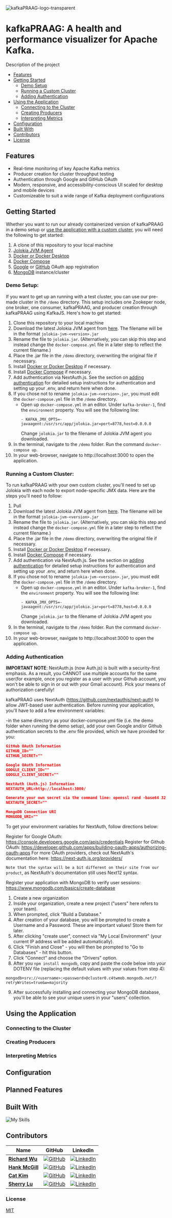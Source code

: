 ![kafkaPRAAG-logo-transparent](https://github.com/oslabs-beta/progue-for-kafka/assets/97624308/935ba100-9231-4318-b693-1a9e604644df)

# kafkaPRAAG: A health and performance visualizer for Apache Kafka.

Description of the project

- [Features](#features)
- [Getting Started](#getting-started)
    - [Demo Setup](#demo-setup)
    - [Running a Custom Cluster](#running-a-custom-cluster)
    - [Adding Authentication](#adding-authentication)
- [Using the Application](#using-the-application)
    - [Connecting to the Cluster](#connecting-to-the-cluster)
    - [Creating Producers](#creating-producers)
    - [Interpreting Metrics](#interpreting-metrics)
- [Configuration](#configuration)
- [Built With](#Built-With)
- [Contributors](#Contributors)
- [License](#license)

## Features
- Real-time monitoring of key Apache Kafka metrics
- Producer creation for cluster throughput testing
- Authentication through Google and GitHub OAuth
- Modern, responsive, and accessibility-conscious UI scaled for desktop and mobile devices
- Customizeable to suit a wide range of Kafka deployment configurations

## Getting Started

Whether you want to run our already containerized version of kafkaPRAAG in a demo setup or [use the application with a custom cluster](#running-a-custom-cluster), you will need the following to get started:

1. A clone of this repository to your local machine
2. [Jolokia JVM Agent](https://jolokia.org/index.html) 
3. [Docker or Docker Desktop](https://docs.docker.com/get-docker/) 
4. [Docker Compose](https://docs.docker.com/compose/)
5. [Google](https://developers.google.com/identity/protocols/oauth2) or [GitHub](https://docs.github.com/en/apps/oauth-apps/building-oauth-apps/creating-an-oauth-app) OAuth app registration
6. [MongoDB](https://www.mongodb.com/) instance/cluster 

### Demo Setup:
If you want to get up an running with a test cluster, you can use our pre-made cluster in the `/demo` directory. This setup includes one Zookeper node, one broker, one consumer, kafkaPRAAG, and producer creation through kafkaPRAAG using KafkaJS. Here's how to get started:

1. Clone this repository to your local machine
2. Download the latest Jolokia JVM agent from [here](https://jolokia.org/download.html). The filename will be in the format `jolokia-jvm-<version>.jar`
3. Rename the file to `jolokia.jar`. (Alternatively, you can skip this step and instead change the `docker-compose.yml` file in a later step to reflect the current filename.)
4. Place the .jar file in the `/demo` directory, overwriting the original file if necessary.
5. Install [Docker or Docker Desktop](https://docs.docker.com/get-docker/) if necessary.
6. Install [Docker Compose](https://docs.docker.com/compose/) if necessary.
7. Add authentication via NextAuth.js. See the section on [adding authentication](#adding-authentication) for detailed setup instructions for authentication and setting up your .env, and return here when done.
8. If you chose not to rename `jolokia-jvm-<version>.jar`, you must edit the `docker-compose.yml` file in the `/demo` directory.
    - Open up `docker-compose.yml` in an editor. Under `kafka-broker-1`, find the `environment` property. You will see the following line:
        ```
        - KAFKA_JMX_OPTS=-javaagent:/usr/src/app/jolokia.jar=port=8778,host=0.0.0.0 
        ```
        Change `jolokia.jar` to the filename of Jolokia JVM agent you downloaded.
9. In the terminal, navigate to the `/demo` folder. Run the command `docker-compose up`.
10. In your web-browser, navigate to http://localhost:3000 to open the application.

### Running a Custom Cluster:
To run kafkaPRAAG with your own custom cluster, you'll need to set up Jolokia with each node to export node-specific JMX data. Here are the steps you'll need to follow: 

1. Pull 
2. Download the latest Jolokia JVM agent from [here](https://jolokia.org/download.html). The filename will be in the format `jolokia-jvm-<version>.jar`
3. Rename the file to `jolokia.jar`. (Alternatively, you can skip this step and instead change the `docker-compose.yml` file in a later step to reflect the current filename.)
4. Place the .jar file in the `/demo` directory, overwriting the original file if necessary.
5. Install [Docker or Docker Desktop](https://docs.docker.com/get-docker/) if necessary.
6. Install [Docker Compose](https://docs.docker.com/compose/) if necessary.
7. Add authentication via NextAuth.js. See the section on [adding authentication](#adding-authentication) for detailed setup instructions for authentication and setting up your .env, and return here when done.
8. If you chose not to rename `jolokia-jvm-<version>.jar`, you must edit the `docker-compose.yml` file in the `/demo` directory.
    - Open up `docker-compose.yml` in an editor. Under `kafka-broker-1`, find the `environment` property. You will see the following line:
        ```
        - KAFKA_JMX_OPTS=-javaagent:/usr/src/app/jolokia.jar=port=8778,host=0.0.0.0 
        ```
        Change `jolokia.jar` to the filename of Jolokia JVM agent you downloaded.
9. In the terminal, navigate to the `/demo` folder. Run the command `docker-compose up`.
10. In your web-browser, navigate to http://localhost:3000 to open the application.

### Adding Authentication

**IMPORTANT NOTE**: NextAuth.js (now Auth.js) is built with a security-first emphasis. As a result, you CANNOT use multiple accounts for the same user(for example, once you register as a user with your Github account, you won't be able to sign in or out with your Gmail account). Pick your means of authorization carefully!

kafkaPRAAG uses NextAuth (https://github.com/nextauthjs/next-auth) to allow JWT-based user authentication. Before running your application, you'll have to add a few environment variables:

-in the same directory as your docker-compose.yml file (i.e. the demo folder when running the demo setup), add your own Google and/or Github authentication secrets to the .env file provided, which we have provided for you:

```json
GitHub OAuth Information
GITHUB_ID=""
GITHUB_SECRET=""

Google OAuth Information
GOOGLE_CLIENT_ID=""
GOOGLE_CLIENT_SECRET=""

NextAuth (Auth.js) Information
NEXTAUTH_URL=http://localhost:3000/

Generate your own secret via the command line: openssl rand -base64 32
NEXTAUTH_SECRET=""

MongoDB Connection URI
MONGODB_URI=""
```

To get your environment variables for NextAuth, follow directions below:

Register for Google OAuth:
https://console.developers.google.com/apis/credentials
Register for Github OAuth:
https://developer.github.com/apps/building-oauth-apps/authorizing-oauth-apps
For more OAuth providers, check out NextAuth's documentation here:
https://next-auth.js.org/providers/

`Note that the syntax will be a bit different on their site from our product`, as NextAuth's documentation still uses Next12 syntax.

Register your application with MongoDB to verify user sessions: https://www.mongodb.com/basics/create-database

1. Create a new organization
2. Inside your organization, create a new project ("users" here refers to your team).
3. When prompted, click "Build a Database."
4. After creation of your database, you will be prompted to create a Username and a Password. These are important values! Store them for later.
5. After clicking "create user", connect via "My Local Environment" (your current IP address will be added automatically).
6. Click "Finish and Close" - you will then be prompted to "Go to Databases" - hit this button.
7. Click "Connect" and choose the "Drivers" option.
8. After you `npm install mongodb`, copy and paste the code below into your DOTENV file (replacing the default values with your values from step 4):

```
mongodb+srv://<username>:<password>@cluster0.c4twmob.mongodb.net/?retryWrites=true&w=majority
```

9. After successfully installing and connecting your MongoDB database, you'll be able to see your unique users in your "users" collection.

## Using the Application
### Connecting to the Cluster
### Creating Producers
### Interpreting Metrics

## Configuration

## Planned Features

## Built With
![My Skills](https://skillicons.dev/icons?i=react,nextjs,ts,tailwind,kafka,mongodb,jest,d3,docker,aws,&perline=5)

## Contributors
| Name | GitHub | LinkedIn |
| ---- | ------ | -------- |
| [**Richard Wu**](https://github.com/camina-drummer) | [![GitHub](https://img.shields.io/badge/github-%23121011.svg?style=for-the-badge&logo=github&logoColor=white)](https://github.com/camina-drummer) | [![LinkedIn](https://img.shields.io/badge/linkedin-%230077B5.svg?style=for-the-badge&logo=linkedin&logoColor=white)](https://www.linkedin.com/in/wurichard/) |
| [**Hank McGill**](https://github.com/hankfontaine/) | [![GitHub](https://img.shields.io/badge/github-%23121011.svg?style=for-the-badge&logo=github&logoColor=white)](https://github.com/hankfontaine/) | [![LinkedIn](https://img.shields.io/badge/linkedin-%230077B5.svg?style=for-the-badge&logo=linkedin&logoColor=white)](https://www.linkedin.com/in/hank-mcgill/) |
| [**Cat Kim**](https://github.com/ckim722) | [![GitHub](https://img.shields.io/badge/github-%23121011.svg?style=for-the-badge&logo=github&logoColor=white)](https://github.com/ckim722) | [![LinkedIn](https://img.shields.io/badge/linkedin-%230077B5.svg?style=for-the-badge&logo=linkedin&logoColor=white)](https://www.linkedin.com/in/catkim722/) |
| [**Sherry Lu**](https://github.com/sherrii) | [![GitHub](https://img.shields.io/badge/github-%23121011.svg?style=for-the-badge&logo=github&logoColor=white)](https://github.com/sherrii) | [![LinkedIn](https://img.shields.io/badge/linkedin-%230077B5.svg?style=for-the-badge&logo=linkedin&logoColor=white)](https://www.linkedin.com/in/sherryl2523/) |

### License
[MIT](https://choosealicense.com/licenses/mit/)